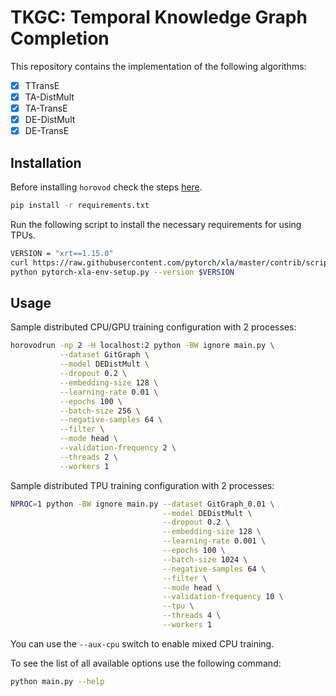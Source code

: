 # TKGC: Temporal Knowledge Graph Completion

This repository contains the implementation of the following algorithms:

- [x] TTransE
- [x] TA-DistMult
- [x] TA-TransE
- [x] DE-DistMult
- [x] DE-TransE

## Installation

Before installing `horovod` check the steps [here](https://github.com/horovod/horovod#install).

```bash
pip install -r requirements.txt
```

Run the following script to install the necessary requirements for using TPUs.

```bash
VERSION = "xrt==1.15.0"
curl https://raw.githubusercontent.com/pytorch/xla/master/contrib/scripts/env-setup.py -o pytorch-xla-env-setup.py
python pytorch-xla-env-setup.py --version $VERSION
```

## Usage

Sample distributed CPU/GPU training configuration with 2 processes:

```bash
horovodrun -np 2 -H localhost:2 python -BW ignore main.py \
           --dataset GitGraph \
           --model DEDistMult \
           --dropout 0.2 \
           --embedding-size 128 \
           --learning-rate 0.01 \
           --epochs 100 \
           --batch-size 256 \
           --negative-samples 64 \
           --filter \
           --mode head \
           --validation-frequency 2 \
           --threads 2 \
           --workers 1
```

Sample distributed TPU training configuration with 2 processes:

```bash
NPROC=1 python -BW ignore main.py --dataset GitGraph_0.01 \
                                  --model DEDistMult \
                                  --dropout 0.2 \
                                  --embedding-size 128 \
                                  --learning-rate 0.001 \
                                  --epochs 100 \
                                  --batch-size 1024 \
                                  --negative-samples 64 \
                                  --filter \
                                  --mode head \
                                  --validation-frequency 10 \
                                  --tpu \
                                  --threads 4 \
                                  --workers 1
```

You can use the `--aux-cpu` switch to enable mixed CPU training.

To see the list of all available options use the following command:

```bash
python main.py --help
```
